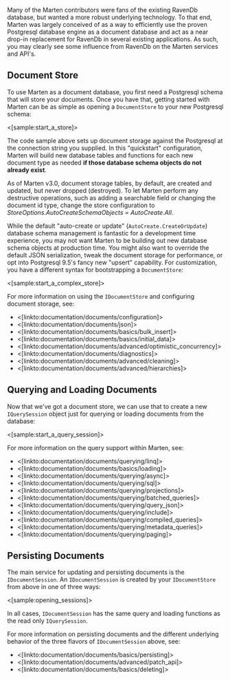 <!--Title:Marten as Document Db-->
<!--Url:documents-->

Many of the Marten contributors were fans of the existing RavenDb database, but wanted a more robust underlying technology. To that end, Marten was largely conceived of as a way to efficiently use the proven Postgresql database engine as a document database and act as a near drop-in replacement 
for RavenDb in several existing applications. As such, you may clearly see some influence from RavenDb on the Marten services and API's.  

## Document Store

To use Marten as a document database, you first need a Postgresql schema that will store your documents. Once you have that, getting started
with Marten can be as simple as opening a `DocumentStore` to your new Postgresql schema:

<[sample:start_a_store]>

The code sample above sets up document storage against the Postgresql at the connection string you supplied. In this "quickstart" configuration,
Marten will build new database tables and functions for each new document type as needed **if those database schema objects do not already exist**.

<div class="alert alert-info">As of Marten v3.0, document storage tables, by default, are created and updated, but never dropped (destroyed). To let Marten perform any destructive operations, such as adding a searchable field or changing the document id type, change the store configuration to <i>StoreOptions.AutoCreateSchemaObjects = AutoCreate.All</i>.</div>

While the default "auto-create or update" (`AutoCreate.CreateOrUpdate`) database schema management is fantastic for a development time experience, you may not want Marten to be building out new database schema objects at production time. You might also want to override the default JSON serialization, tweak the document storage for performance, or opt into Postgresql 9.5's fancy new "upsert" capability. For customization, you have a different syntax for bootstrapping a `DocumentStore`:

<[sample:start_a_complex_store]>

For more information on using the `IDocumentStore` and configuring document storage, see:

* <[linkto:documentation/documents/configuration]>
* <[linkto:documentation/documents/json]>
* <[linkto:documentation/documents/basics/bulk_insert]>
* <[linkto:documentation/documents/basics/initial_data]>
* <[linkto:documentation/documents/advanced/optimistic_concurrency]>
* <[linkto:documentation/documents/diagnostics]>
* <[linkto:documentation/documents/advanced/cleaning]>
* <[linkto:documentation/documents/advanced/hierarchies]>


## Querying and Loading Documents

Now that we've got a document store, we can use that to create a new `IQuerySession` object just for querying or loading documents from the database:

<[sample:start_a_query_session]>

For more information on the query support within Marten, see:

* <[linkto:documentation/documents/querying/linq]>
* <[linkto:documentation/documents/basics/loading]>
* <[linkto:documentation/documents/querying/async]>
* <[linkto:documentation/documents/querying/sql]>
* <[linkto:documentation/documents/querying/projections]>
* <[linkto:documentation/documents/querying/batched_queries]>
* <[linkto:documentation/documents/querying/query_json]>
* <[linkto:documentation/documents/querying/include]>
* <[linkto:documentation/documents/querying/compiled_queries]>
* <[linkto:documentation/documents/querying/metadata_queries]>
* <[linkto:documentation/documents/querying/paging]>


## Persisting Documents

The main service for updating and persisting documents is the `IDocumentSession`. An `IDocumentSession` is created by your `IDocumentStore` from above
in one of three ways:

<[sample:opening_sessions]>

In all cases, `IDocumentSession` has the same query and loading functions as the read only `IQuerySession`.

For more information on persisting documents and the different underlying behavior of the three flavors of `IDocumentSession` above, see:

* <[linkto:documentation/documents/basics/persisting]>
* <[linkto:documentation/documents/advanced/patch_api]>
* <[linkto:documentation/documents/basics/deleting]>


